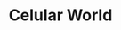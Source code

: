 ---
title: "Celular World"
url: /santiago-de-veraguas/celular-world-calle-domingo-garcia-a/
shop: Handy
---